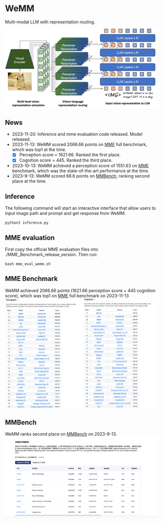 # WeMM

Multi-modal LLM with representation routing.

![](./assets/WeMM.png)

## News
+ 2023-11-20: Inference and mme evaluation code released. Model released.
+ 2023-11-13: WeMM scored 2066.66 points on [MME](https://github.com/BradyFU/Awesome-Multimodal-Large-Language-Models/tree/Evaluation) full benchmark, which was top1 at the time. 
  - [x] Perception score = 1621.66. Ranked the first place.
  - [x] Cognition score = 445. Ranked the third place.
+ 2023-10-13: WeMM achieved a perception score of 1551.63 on [MME](https://github.com/BradyFU/Awesome-Multimodal-Large-Language-Models/tree/Evaluation) benchmark, which was the state-of-the-art performance at the time. 
+ 2023-9-13: WeMM scored 68.6 points on [MMBench](https://opencompass.org.cn/leaderboard-multimodal), ranking second place at the time.

## Inference
The following command will start an interactive interface that allow users to input image path and prompt and get response from WeMM.
```
python3 inference.py
```

## MME evaluation
First copy the official MME evaluation files into ./MME_Benchmark_release_version. Then run:
```
bash mme_eval_wemm.sh
```

## MME Benchmark
WeMM achieved 2066.66 points (1621.66 perception score + 445 cognition score), which was top1 on [MME](https://github.com/BradyFU/Awesome-Multimodal-Large-Language-Models/tree/Evaluation) full benchmark on 2023-11-13
![](./assets/MME-20231113.png)

## MMBench
WeMM ranks second place on [MMBench](https://opencompass.org.cn/leaderboard-multimodal) on 2023-9-13.
![](./assets/MMBench-0913.png)




